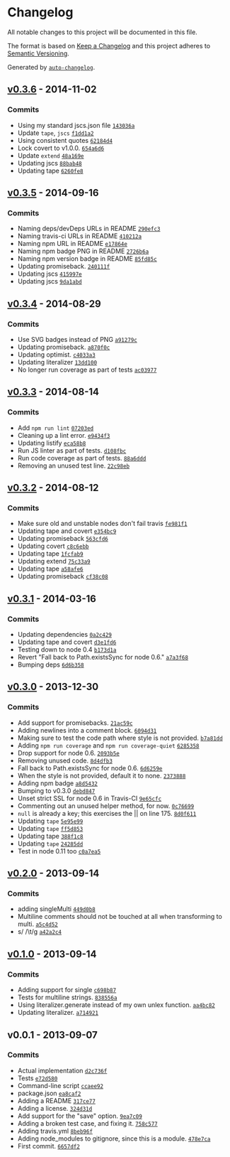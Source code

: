 # Changelog

All notable changes to this project will be documented in this file.

The format is based on [Keep a Changelog](https://keepachangelog.com/en/1.0.0/)
and this project adheres to [Semantic Versioning](https://semver.org/spec/v2.0.0.html).

Generated by [`auto-changelog`](https://github.com/CookPete/auto-changelog).

## [v0.3.6](https://github.com/ljharb/node-comments/compare/v0.3.5...v0.3.6) - 2014-11-02

### Commits

- Using my standard jscs.json file [`143036a`](https://github.com/ljharb/node-comments/commit/143036ab0dd1a0c2ae59c93d98521396c92bf01c)
- Update `tape`, `jscs` [`f1dd1a2`](https://github.com/ljharb/node-comments/commit/f1dd1a226aa682ebf5596f5f4432a30d0a782416)
- Using consistent quotes [`62184d4`](https://github.com/ljharb/node-comments/commit/62184d4d36c04eea46af51df580fe1ea79cadb65)
- Lock covert to v1.0.0. [`654a6d6`](https://github.com/ljharb/node-comments/commit/654a6d6f7784408a13567919a3bf21cf5789e3f9)
- Update `extend` [`48a169e`](https://github.com/ljharb/node-comments/commit/48a169e7f986efdce950ecb75390509a1f34ede5)
- Updating jscs [`88bab48`](https://github.com/ljharb/node-comments/commit/88bab48b9f6e1108b9de043a22a93ecfa8d0da3c)
- Updating tape [`6260fe8`](https://github.com/ljharb/node-comments/commit/6260fe81eda64643a11e18ba383aa59b7799fcb5)

## [v0.3.5](https://github.com/ljharb/node-comments/compare/v0.3.4...v0.3.5) - 2014-09-16

### Commits

- Naming deps/devDeps URLs in README [`290efc3`](https://github.com/ljharb/node-comments/commit/290efc31168d7bc1f1a72341f244804b3c3dc68d)
- Naming travis-ci URLs in README [`410212a`](https://github.com/ljharb/node-comments/commit/410212a6426490e0f200ae5dca530b7f8e542844)
- Naming npm URL in README [`e17864e`](https://github.com/ljharb/node-comments/commit/e17864e92c64f77ad2186562ea37ab5fc4fd2737)
- Naming npm badge PNG in README [`2726b6a`](https://github.com/ljharb/node-comments/commit/2726b6a94ca0c48737575674514eb688639661d0)
- Naming npm version badge in README [`85fd85c`](https://github.com/ljharb/node-comments/commit/85fd85c6faabde104e5e18456215e3468d611855)
- Updating promiseback. [`240111f`](https://github.com/ljharb/node-comments/commit/240111f2037be45971cae006506c1840b33f3d15)
- Updating jscs [`415997e`](https://github.com/ljharb/node-comments/commit/415997e44aa3c005357a13c5af61a172049e645b)
- Updating jscs [`9da1abd`](https://github.com/ljharb/node-comments/commit/9da1abdf69ba34f108823409644d1460aefffc9f)

## [v0.3.4](https://github.com/ljharb/node-comments/compare/v0.3.3...v0.3.4) - 2014-08-29

### Commits

- Use SVG badges instead of PNG [`a91279c`](https://github.com/ljharb/node-comments/commit/a91279c91b95e751035b06d1db3b5516e17b7ad8)
- Updating promiseback. [`a870f0c`](https://github.com/ljharb/node-comments/commit/a870f0c199c424cc9f34f85c12b203238e3fc2bf)
- Updating optimist. [`c4033a3`](https://github.com/ljharb/node-comments/commit/c4033a3b2b06f89c4ec16cc91ef0be672066cf44)
- Updating literalizer [`13dd100`](https://github.com/ljharb/node-comments/commit/13dd100e755983c8bedb4632a3715a7c63043381)
- No longer run coverage as part of tests [`ac03977`](https://github.com/ljharb/node-comments/commit/ac039774c316f9a2ea86bef145a97b94f8109930)

## [v0.3.3](https://github.com/ljharb/node-comments/compare/v0.3.2...v0.3.3) - 2014-08-14

### Commits

- Add `npm run lint` [`07203ed`](https://github.com/ljharb/node-comments/commit/07203ed27c62f90a978e4a9e7a65810e0247b372)
- Cleaning up a lint error. [`e9434f3`](https://github.com/ljharb/node-comments/commit/e9434f3a9058a04096560b98ef1a940299a5d551)
- Updating listify [`eca58b8`](https://github.com/ljharb/node-comments/commit/eca58b85f9388bd982a3682bcd0de1626dc9b883)
- Run JS linter as part of tests. [`d108fbc`](https://github.com/ljharb/node-comments/commit/d108fbc379a266358329ba1bf9e6544fc95c1678)
- Run code coverage as part of tests. [`88a6ddd`](https://github.com/ljharb/node-comments/commit/88a6ddd9174a42d5690c72ea69e826b5831f3600)
- Removing an unused test line. [`22c98eb`](https://github.com/ljharb/node-comments/commit/22c98eb87b1e7e33307371305325739087ae8a3b)

## [v0.3.2](https://github.com/ljharb/node-comments/compare/v0.3.1...v0.3.2) - 2014-08-12

### Commits

- Make sure old and unstable nodes don't fail travis [`fe981f1`](https://github.com/ljharb/node-comments/commit/fe981f1d4c6e7db21adf2c37959e56b8e16b2b9c)
- Updating tape and covert [`e354bc9`](https://github.com/ljharb/node-comments/commit/e354bc9297b8e87724349d285c4f2f6f423261b8)
- Updating promiseback [`563cfd6`](https://github.com/ljharb/node-comments/commit/563cfd6250987fc00a5526498aecc8bad80f9bb3)
- Updating covert [`c8c6ebb`](https://github.com/ljharb/node-comments/commit/c8c6ebbf60b7e88830313e849abd5f8ce280f3b6)
- Updating tape [`1fcfab9`](https://github.com/ljharb/node-comments/commit/1fcfab9a50de3a2991ace6aecceccab594165211)
- Updating extend [`75c33a9`](https://github.com/ljharb/node-comments/commit/75c33a98a44e727616c17d9d1f9986dce33d35b9)
- Updating tape [`a58afe6`](https://github.com/ljharb/node-comments/commit/a58afe699f48165f65f8f3eb6c8befd93785a74a)
- Updating promiseback [`cf38c08`](https://github.com/ljharb/node-comments/commit/cf38c08681103d6f244e5c15d57b8d3836451123)

## [v0.3.1](https://github.com/ljharb/node-comments/compare/v0.3.0...v0.3.1) - 2014-03-16

### Commits

- Updating dependencies [`0a2c429`](https://github.com/ljharb/node-comments/commit/0a2c429c546bd69eabd85d48393102c8e37316bb)
- Updating tape and covert [`d3e1fd6`](https://github.com/ljharb/node-comments/commit/d3e1fd6c1352c2303cefc5e192e2ea6c79763610)
- Testing down to node 0.4 [`b173d1a`](https://github.com/ljharb/node-comments/commit/b173d1a01f1533d46d7a689cf4ac4591826c5b37)
- Revert "Fall back to Path.existsSync for node 0.6." [`a7a3f68`](https://github.com/ljharb/node-comments/commit/a7a3f6868980a4ed10afd807a3baed2d5a531b97)
- Bumping deps [`6d6b358`](https://github.com/ljharb/node-comments/commit/6d6b358205ba6535bf53e98467391ad4c0c430d8)

## [v0.3.0](https://github.com/ljharb/node-comments/compare/v0.2.0...v0.3.0) - 2013-12-30

### Commits

- Add support for promisebacks. [`21ac59c`](https://github.com/ljharb/node-comments/commit/21ac59c9c9c7d8f5587ec590cc237d74dd31a638)
- Adding newlines into a comment block. [`6094d31`](https://github.com/ljharb/node-comments/commit/6094d313f205a840eaf3cb16ef8da3aa02b60020)
- Making sure to test the code path where style is not provided. [`b7a81dd`](https://github.com/ljharb/node-comments/commit/b7a81dd14aa050bf74921c956a459be595b1f37b)
- Adding `npm run coverage` and `npm run coverage-quiet` [`6285358`](https://github.com/ljharb/node-comments/commit/62853588e5b35e9f38c2f12d2b6c81815f32b51e)
- Drop support for node 0.6. [`2093b5e`](https://github.com/ljharb/node-comments/commit/2093b5e56d964d8f694b59be1e29c187dbf80f87)
- Removing unused code. [`8d4dfb3`](https://github.com/ljharb/node-comments/commit/8d4dfb3d504d14487ad824ea66f5ba6b2349dce3)
- Fall back to Path.existsSync for node 0.6. [`6d6259e`](https://github.com/ljharb/node-comments/commit/6d6259e3edb82e9b7f2078000d5391cf2ae61f55)
- When the style is not provided, default it to none. [`2373888`](https://github.com/ljharb/node-comments/commit/2373888a0ce58c37c166da8650e6a909ad6f5deb)
- Adding npm badge [`a8d5432`](https://github.com/ljharb/node-comments/commit/a8d5432e9767d9b1d6706342cf1bbb885d792128)
- Bumping to v0.3.0 [`debd847`](https://github.com/ljharb/node-comments/commit/debd8478f1b81c055f7412aa3daac56c25e9a134)
- Unset strict SSL for node 0.6 in Travis-CI [`9e65cfc`](https://github.com/ljharb/node-comments/commit/9e65cfc3b693f234e957939bfc433c976b60dd1f)
- Commenting out an unused helper method, for now. [`0c76699`](https://github.com/ljharb/node-comments/commit/0c7669941e0ba39800c6a90fa2942f5a3f14bd31)
- `null` is already a key; this exercises the || on line 175. [`8d0f611`](https://github.com/ljharb/node-comments/commit/8d0f6117cf0a9e6ef7392dc11171f7d1d3f0e96f)
- Updating `tape` [`5e95e99`](https://github.com/ljharb/node-comments/commit/5e95e99cc0519a79192531dd74b654ef5f042ee4)
- Updating `tape` [`ff5d853`](https://github.com/ljharb/node-comments/commit/ff5d8538c8c18d9758c594f55efcdf58f01167ef)
- Updating tape [`388f1c8`](https://github.com/ljharb/node-comments/commit/388f1c8d841695ddbe2813b0841154f4fccf6de4)
- Updating `tape` [`24285dd`](https://github.com/ljharb/node-comments/commit/24285dd3ac6f5febbaad1a750e48556a9f6e4fff)
- Test in node 0.11 too [`c0a7ea5`](https://github.com/ljharb/node-comments/commit/c0a7ea59096a2c7f76d2864799e27cac9e0e6a3d)

## [v0.2.0](https://github.com/ljharb/node-comments/compare/v0.1.0...v0.2.0) - 2013-09-14

### Commits

- adding singleMulti [`449d0b8`](https://github.com/ljharb/node-comments/commit/449d0b8fd1ac9d56c1d42387a97a03ef61f263f5)
- Multiline comments should not be touched at all when transforming to multi. [`a5c4d52`](https://github.com/ljharb/node-comments/commit/a5c4d520983991c6ed4eab9f15f07f8285ffeedc)
- s/    /\t/g [`a42a2c4`](https://github.com/ljharb/node-comments/commit/a42a2c4dc34695715d6f2a1b00cbec9ea298281f)

## [v0.1.0](https://github.com/ljharb/node-comments/compare/v0.0.1...v0.1.0) - 2013-09-14

### Commits

- Adding support for single [`c698b87`](https://github.com/ljharb/node-comments/commit/c698b874877cb666424d7a53f45877f35a6a001b)
- Tests for multiline strings. [`838556a`](https://github.com/ljharb/node-comments/commit/838556ae46898014fd2c95bfc6bbcba1441545be)
- Using literalizer.generate instead of my own unlex function. [`aa4bc82`](https://github.com/ljharb/node-comments/commit/aa4bc829c4a4165c89a4b87672a5aef0b8f2774d)
- Updating literalizer. [`a714921`](https://github.com/ljharb/node-comments/commit/a714921e088c432ed0619a80361c1a54cee1d9dd)

## v0.0.1 - 2013-09-07

### Commits

- Actual implementation [`d2c736f`](https://github.com/ljharb/node-comments/commit/d2c736fcb0a58664d79d042e172ee3da1711865a)
- Tests [`e72d580`](https://github.com/ljharb/node-comments/commit/e72d5801c332e49c53608ee3ee9920bf3ce82088)
- Command-line script [`ccaee92`](https://github.com/ljharb/node-comments/commit/ccaee921218b4104813951f7f984e0a9d433541d)
- package.json [`ea8caf2`](https://github.com/ljharb/node-comments/commit/ea8caf27ffb3a7c22831489a28c2df5598649467)
- Adding a README [`317ce77`](https://github.com/ljharb/node-comments/commit/317ce779a8154701db64b7679d715e206de35ae1)
- Adding a license. [`324d31d`](https://github.com/ljharb/node-comments/commit/324d31d68cfa243b7e908109556e4caab4f6b52b)
- Add support for the "save" option. [`9ea7c09`](https://github.com/ljharb/node-comments/commit/9ea7c0912704082d6b623166be938c5c03b6dec9)
- Adding a broken test case, and fixing it. [`758c577`](https://github.com/ljharb/node-comments/commit/758c577682ecc3866306904c472e0def72ddb27b)
- Adding travis.yml [`8beb96f`](https://github.com/ljharb/node-comments/commit/8beb96fe2cc495b845c56ce58c1b3a3f2954f1f3)
- Adding node_modules to gitignore, since this is a module. [`478e7ca`](https://github.com/ljharb/node-comments/commit/478e7ca154aa076e651e3c8cd4f59056c9d5b2d6)
- First commit. [`6657df2`](https://github.com/ljharb/node-comments/commit/6657df24baa1d8542bce95ce06e32fd3025b1a01)
